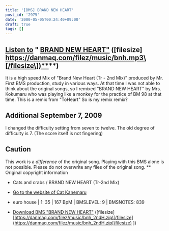 ```yaml
---
title: '[BMS] BRAND NEW HEART'
post_id: '2975'
date: '2000-05-05T00:24:40+09:00'
draft: true
tags: []
---
```


## [Listen to](https://danmaq.com/filez/music/bnh.mp3) " [BRAND NEW HEART"](https://danmaq.com/filez/music/bnh.mp3) (\[filesize\] [https://danmaq.com/filez/music/bnh.mp3\[/filesize\])**](https://danmaq.com/filez/music/bnh.mp3[/filesize])**)

It is a high speed Mix of "Brand New Heart (Tr - 2nd Mix)" produced by Mr. First BMS production, study in various ways. At that time I was not able to think about the original songs, so I remixed "BRAND NEW HEART" by Mrs. Kokumaru who was playing like a monkey for the practice of BM 98 at that time. This is a remix from "ToHeart" So is my remix remix?

## Additional September 7, 2009

I changed the difficulty setting from seven to twelve. The old degree of difficulty is 7. (The score itself is not fingering)

## Caution

This work is a _difference_ of the original song. Playing with this BMS alone is not possible. Please do not overwrite any files of the original song. ** Original copyright information

*   Cats and crabs / BRAND NEW HEART (Tr-2nd Mix)
*   [Go to the website of Cat Kanemaru](http://knm.sakura.ne.jp/)
*   euro house | 1: 35 | 167 BpM | BMSLEVEL: 9 | BMSNOTES: 839
    
*   [Download BMS "BRAND NEW HEART"](https://danmaq.com/filez/music/bnh_2ndH.zip) (\[filesize\] [https://danmaq.com/filez/music/bnh_2ndH.zip\[/filesize](https://danmaq.com/filez/music/bnh_2ndH.zip[/filesize) \])
